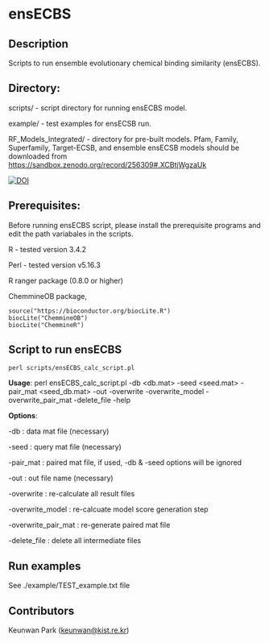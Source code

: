 # ensECBS 

## Description
Scripts to run ensemble evolutionary chemical binding similarity (ensECBS).


## Directory: 
scripts/ - script directory for running ensECBS model.

example/ - test examples for ensECSB run.

RF_Models_Integrated/ - directory for pre-built models. Pfam, Family, Superfamily, Target-ECSB, and ensemble ensECSB models should be downloaded from https://sandbox.zenodo.org/record/256309#.XCBtjWgzaUk 

[![DOI](https://sandbox.zenodo.org/badge/DOI/10.5072/zenodo.256309.svg)](https://sandbox.zenodo.org/record/256309#.XCBtjWgzaUk)

## Prerequisites: 
Before running ensECBS script, please install the prerequisite programs and edit the path variabales in the scripts. 

R - tested version 3.4.2

Perl - tested version v5.16.3 

R ranger package (0.8.0 or higher)

ChemmineOB package, 
```
source("https://bioconductor.org/biocLite.R")
biocLite("ChemmineOB") 
biocLite("ChemmineR")
```

## Script to run ensECBS 
`perl scripts/ensECBS_calc_script.pl`

**Usage**: perl ensECBS_calc_script.pl -db <db.mat> -seed <seed.mat> -pair_mat <seed_db.mat> -out <out file> -overwrite -overwrite_model -overwrite_pair_mat -delete_file -help

**Options**:

-db : data mat file (necessary)

-seed : query mat file (necessary)

-pair_mat : paired mat file, if used, -db & -seed options will be ignored

-out : out file name (necessary)

-overwrite : re-calculate all result files

-overwrite_model : re-calcuate model score generation step

-overwrite_pair_mat : re-generate paired mat file

-delete_file : delete all intermediate files

## Run examples
See ./example/TEST_example.txt file  

## Contributors
Keunwan Park (keunwan@kist.re.kr)

